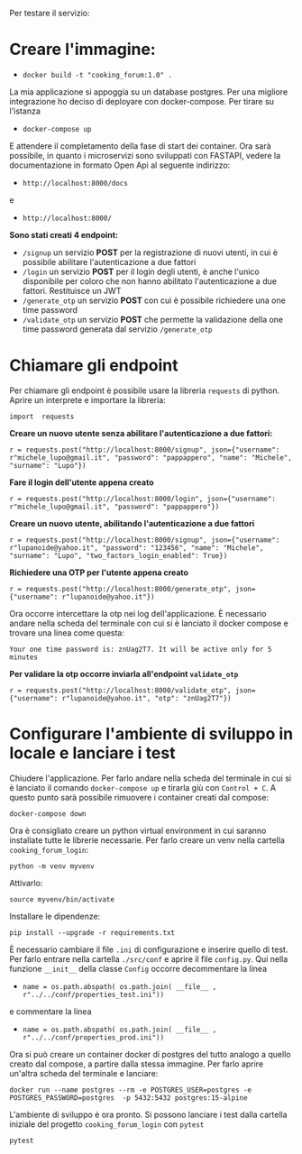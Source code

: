 Per testare il servizio:

# Creare l'immagine:

- `docker build -t "cooking_forum:1.0" .`

La mia applicazione si appoggia su un database postgres. Per una migliore integrazione ho deciso di deployare con docker-compose. Per tirare su l'istanza

- `docker-compose up`

E attendere il completamento della fase di start dei container. Ora sarà possibile, in quanto i microservizi sono sviluppati con FASTAPI, vedere la documentazione in formato Open Api al seguente indirizzo:

- `http://localhost:8000/docs`

e

- `http://localhost:8000/`

**Sono stati creati 4 endpoint:**
 - `/signup` un servizio **POST** per la registrazione di nuovi utenti, in  cui è possibile abilitare l'autenticazione a due fattori
 - `/login` un servizio **POST** per il login degli utenti, è anche l'unico disponibile per coloro che non hanno abilitato l'autenticazione a due fattori. Restituisce un JWT
- `/generate_otp` un servizio **POST** con cui è possibile richiedere una one time password
- `/validate_otp` un servizio **POST** che permette la validazione della one time password generata dal servizio `/generate_otp`

# Chiamare gli endpoint

 Per chiamare gli endpoint è possibile usare la libreria `requests` di python. Aprire un interprete e importare la libreria:
 
 `import  requests`

**Creare un nuovo utente senza abilitare l'autenticazione a due fattori:**

`r = requests.post("http://localhost:8000/signup", json={"username": r"michele_lupo@gmail.it", "password": "pappappero", "name": "Michele", "surname": "Lupo"})`

**Fare il login dell'utente appena creato**

`r = requests.post("http://localhost:8000/login", json={"username": r"michele_lupo@gmail.it", "password": "pappappero"})`

**Creare un nuovo utente, abilitando l'autenticazione a due fattori**

`r = requests.post("http://localhost:8000/signup", json={"username": r"lupanoide@yahoo.it", "password": "123456", "name": "Michele", "surname": "Lupo", "two_factors_login_enabled": True})`

**Richiedere una OTP per l'utente appena creato**

`r = requests.post("http://localhost:8000/generate_otp", json={"username": r"lupanoide@yahoo.it"})`

Ora occorre intercettare la otp nei log dell'applicazione. È necessario andare nella scheda del terminale con cui si è lanciato il docker compose e trovare una linea come questa:

`Your one time password is: znUag2T7. It will be active only for 5 minutes`

**Per validare la otp occorre inviarla all'endpoint `validate_otp`**

`r = requests.post("http://localhost:8000/validate_otp", json={"username": r"lupanoide@yahoo.it", "otp": "znUag2T7"})`

# Configurare l'ambiente di sviluppo in locale e lanciare i test 

 Chiudere l'applicazione. Per farlo andare nella scheda del terminale in cui si è lanciato il comando `docker-compose up` e tirarla giù con `Control + C`. A questo punto sarà possibile rimuovere i container creati dal compose:

`docker-compose down`

Ora è consigliato creare un python virtual environment in cui saranno installate tutte le librerie necessarie. Per farlo creare un venv nella cartella `cooking_forum_login`:

`python -m venv myvenv`

Attivarlo:

`source myvenv/bin/activate`

Installare le dipendenze:

`pip install --upgrade -r requirements.txt`

È necessario cambiare il file `.ini` di configurazione e inserire quello di test. Per farlo entrare nella cartella `./src/conf` e aprire il file `config.py`. Qui nella funzione `__init__` della classe `Config` occorre decommentare la linea 

- `name = os.path.abspath( os.path.join( __file__ , r"../../conf/properties_test.ini"))` 

e commentare la linea 

- `name = os.path.abspath( os.path.join( __file__ , r"../../conf/properties_prod.ini"))`

Ora si può creare un container docker di postgres del tutto analogo a quello creato dal compose, a partire dalla stessa immagine. Per farlo aprire un'altra scheda del terminale e lanciare: 

`docker run --name postgres --rm -e POSTGRES_USER=postgres -e POSTGRES_PASSWORD=postgres  -p 5432:5432 postgres:15-alpine`

L'ambiente di sviluppo è ora pronto. Si possono lanciare i test dalla cartella iniziale del progetto `cooking_forum_login` con `pytest`

`pytest`

